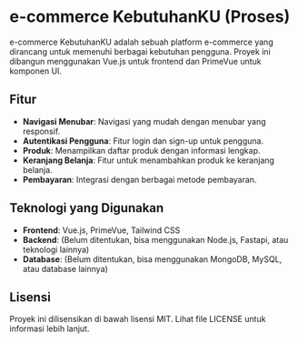 # e-commerce KebutuhanKU (Proses)

e-commerce KebutuhanKU adalah sebuah platform e-commerce yang dirancang untuk memenuhi berbagai kebutuhan pengguna. Proyek ini dibangun menggunakan Vue.js untuk frontend dan PrimeVue untuk komponen UI.

## Fitur

- **Navigasi Menubar**: Navigasi yang mudah dengan menubar yang responsif.
- **Autentikasi Pengguna**: Fitur login dan sign-up untuk pengguna.
- **Produk**: Menampilkan daftar produk dengan informasi lengkap.
- **Keranjang Belanja**: Fitur untuk menambahkan produk ke keranjang belanja.
- **Pembayaran**: Integrasi dengan berbagai metode pembayaran.

## Teknologi yang Digunakan

- **Frontend**: Vue.js, PrimeVue, Tailwind CSS
- **Backend**: (Belum ditentukan, bisa menggunakan Node.js, Fastapi, atau teknologi lainnya)
- **Database**: (Belum ditentukan, bisa menggunakan MongoDB, MySQL, atau database lainnya)

## Lisensi
Proyek ini dilisensikan di bawah lisensi MIT. Lihat file LICENSE untuk informasi lebih lanjut.
